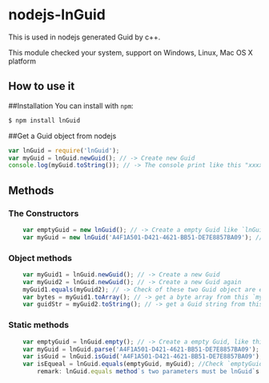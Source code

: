 nodejs-lnGuid
=============

This is used in nodejs generated Guid by c++.

This module checked your system, support on Windows, Linux, Mac OS X platform

How to use it
-------------

##Installation
You can install with `npm`:
``` bash
$ npm install lnGuid
```

##Get a Guid object from nodejs
``` javascript
var lnGuid = require('lnGuid');
var myGuid = lnGuid.newGuid(); // -> Create new Guid
console.log(myGuid.toString()); // -> The console print like this "xxxxxxxx-xxxx-xxxx-xxxx-xxxxxxxxxxxx"
```
## Methods
### The Constructors
``` javascript
    var emptyGuid = new lnGuid(); // -> Create a empty Guid like `lnGuid.empty()`;
    var myGuid = new lnGuid('A4F1A501-D421-4621-BB51-DE7E8857BA09'); //Create a known Guid from String
```
### Object methods
``` javascript
    var myGuid1 = lnGuid.newGuid(); // -> Create a new Guid
    var myGuid2 = lnGuid.newGuid(); // -> Create a new Guid again
    myGuid1.equals(myGuid2); // -> Check of these two Guid object are equal
    var bytes = myGuid1.toArray(); // -> get a byte array from this `myGuid1`, length of 16, like this `[0, 0, 0, 0, 0, 0, 0, 0, 0, 0, 0, 0, 0, 0, 0, 0, 0]`
    var guidStr = myGuid2.toString(); // -> get a Guid string from this `myGuid2`, length of 36, like this '00000000-0000-0000-0000-000000000000'
```
### Static methods
``` javascript
    var emptyGuid = lnGuid.empty(); // -> Create a empty Guid, like this '00000000-0000-0000-0000-000000000000'
    var myGuid = lnGuid.parse('A4F1A501-D421-4621-BB51-DE7E8857BA09'); // -> Transform a Guid object from guid string, like `new Guid('guid string')`
    var isGuid = lnGuid.isGuid('A4F1A501-D421-4621-BB51-DE7E8857BA09'); // -> Check a `string` or a `lnGuid` object is Guid or another?
    var isEqueal = lnGuid.equals(emptyGuid, myGuid); //Check `emptyGuid` and `myGuid` is equal;
        remark: lnGuid.equals method`s two parameters must be lnGuid`s object, another return false
```